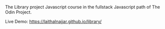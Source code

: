 The Library project Javascript course in the fullstack Javascript path of The Odin Project.

Live Demo: https://laithalnajjar.github.io/library/